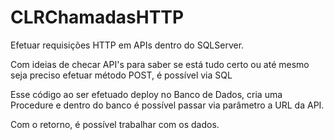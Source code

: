 # CLRChamadasHTTP
Efetuar requisições HTTP em APIs dentro do SQLServer.

Com ideias de checar API's para saber se está tudo certo ou até mesmo seja preciso efetuar método POST, é possível via SQL

Esse código ao ser efetuado deploy no Banco de Dados, cria uma Procedure e dentro do banco é possível passar via parâmetro a URL da API.

Com o retorno, é possível trabalhar com os dados.
